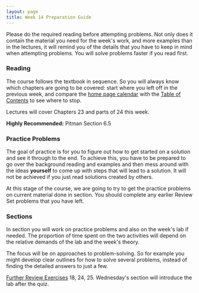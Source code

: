 ```yaml
---
layout: page
title: Week 14 Preparation Guide
---
```


Please do the required reading before attempting problems. Not only does it contain the material you need for the week's work, and more examples than in the lectures, it will remind you of the details that you have to keep in mind when attempting problems. You will solve problems faster if you read first.

### Reading ###
The course follows the textbook in sequence. So you will always know which chapters are going to be covered: start where you left off in the previous week, and compare the [home page calendar](http://prob140.org/) with the [Table of Contents](http://prob140.org/textbook/chapters/README) to see where to stop.

Lectures will cover Chapters 23 and parts of 24 this week.

**Highly Recommended:** Pitman Section 6.5


### Practice Problems ###
The goal of practice is for you to figure out how to get started on a solution and see it through to the end. To achieve this, you have to be prepared to go over the background reading and examples and then mess around with the ideas **yourself** to come up with steps that will lead to a solution. It will not be achieved if you just read solutions created by others.

At this stage of the course, we are going to try to get the practice problems on current material done in section. You should complete any earlier Review Set problems that you have left.

### Sections ###
In section you will work on practice problems and also on the week's lab if needed. The proportion of time spent on the two activities will depend on the relative demands of the lab and the week's theory.

The focus will be on approaches to problem-solving. So for example you might develop clear outlines for how to solve several problems, instead of finding the detailed answers to just a few.

[Further Review Exercises](http://prob140.org/textbook/chapters/Chapter_25/04_Further_Review_Exercises) 18, 24, 25. Wednesday's section will introduce the lab after the quiz.